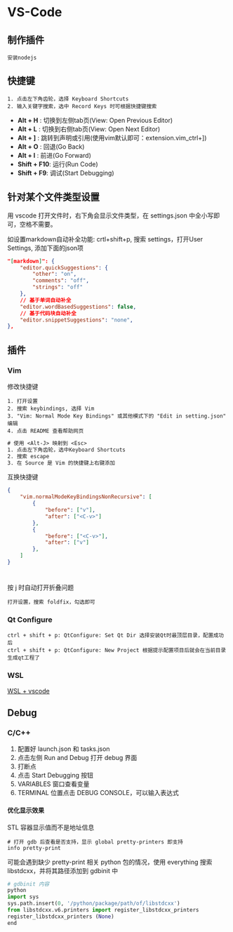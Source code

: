 
# VS-Code

## 制作插件

```text
安装nodejs
```

## 快捷键

```text
1. 点击左下角齿轮，选择 Keyboard Shortcuts
2. 输入关键字搜索，选中 Record Keys 时可根据快捷键搜索
```

* **Alt + H**   : 切换到左侧tab页(View: Open Previous Editor)
* **Alt + L**   : 切换到右侧tab页(View: Open Next Editor)
* **Alt + ]**   : 跳转到声明或引用(使用vim默认即可：extension.vim_ctrl+])
* **Alt + O**   : 回退(Go Back)
* **Alt + I**   : 前进(Go Forward)
* **Shift + F10**: 运行(Run Code)
* **Shift + F9**: 调试(Start Debugging)

## 针对某个文件类型设置

用 vscode 打开文件时，右下角会显示文件类型，在 settings.json 中全小写即可，空格不需要。

如设置markdown自动补全功能: crtl+shift+p, 搜索 settings，打开User Settings, 添加下面的json项

```json
"[markdown]": {
    "editor.quickSuggestions": {
        "other": "on",
        "comments": "off",
        "strings": "off"
    },
    // 基于单词自动补全
    "editor.wordBasedSuggestions": false,
    // 基于代码块自动补全
    "editor.snippetSuggestions": "none",
},
```

## 插件

### Vim

修改快捷键

```text
1. 打开设置
2. 搜索 keybindings, 选择 Vim
3. "Vim: Normal Mode Key Bindings" 或其他模式下的 "Edit in setting.json" 编辑
4. 点击 README 查看帮助网页
```

```txt
# 使用 <Alt-J> 映射到 <Esc>
1. 点击左下角齿轮，选中Keyboard Shortcuts
2. 搜索 escape
3. 在 Source 是 Vim 的快捷键上右键添加
```

互换快捷键

```json
{
    "vim.normalModeKeyBindingsNonRecursive": [
        {
            "before": ["v"],
            "after": ["<C-v>"]
        },
        {
            "before": ["<C-v>"],
            "after": ["v"]
        },
    ]
}
```

<h1 id="vim-foldopen"></h1>

按 j 时自动打开折叠问题

```text
打开设置，搜索 foldfix，勾选即可
```

### Qt Configure

```text
ctrl + shift + p: QtConfigure: Set Qt Dir 选择安装Qt时最顶层目录，配置成功后
ctrl + shift + p: QtConfigure: New Project 根据提示配置项目后就会在当前目录生成qt工程了
```

### WSL

[WSL + vscode](https://zhuanlan.zhihu.com/p/409547049)

## Debug

### C/C++

1. 配置好 launch.json 和 tasks.json
2. 点击左侧 Run and Debug 打开 debug 界面
3. 打断点
4. 点击 Start Debugging 按钮
5. VARIABLES 窗口查看变量
6. TERMINAL 位置点击 DEBUG CONSOLE，可以输入表达式

#### 优化显示效果

STL 容器显示值而不是地址信息

```gdb
# 打开 gdb 后查看是否支持，显示 global pretty-printers 即支持
info pretty-print
```

可能会遇到缺少 pretty-print 相关 python 包的情况，使用 everything 搜索 libstdcxx，并将其路径添加到 gdbinit 中

```python
# gdbinit 内容
python
import sys
sys.path.insert(0, '/python/package/path/of/libstdcxx')
from libstdcxx.v6.printers import register_libstdcxx_printers
register_libstdcxx_printers (None)
end
```

